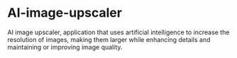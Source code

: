 # AI-image-upscaler
AI image upscaler, application that uses artificial intelligence to increase the resolution of images, making them larger while enhancing details and maintaining or improving image quality.
